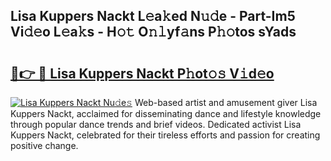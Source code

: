 ## Lisa Kuppers Nackt L𝚎a𝚔ed N𝚞𝚍e - Part-Im5 Vi𝚍𝚎o L𝚎a𝚔s - H𝚘𝚝 O𝚗𝚕yf𝚊ns P𝚑𝚘tos sYads

# <h2><a href="http://kf4n9yo.oniu.top/?m=Lisa+Kuppers+Nackt">🔗👉 🔴 Lisa Kuppers Nackt P𝚑ot𝚘𝚜 V𝚒d𝚎o</a></h2>

[![Lisa Kuppers Nackt Nu𝚍e𝚜](https://i.imgur.com/0qMVB7G.gif)](http://kf4n9yo.oniu.top/?m=Lisa+Kuppers+Nackt)
Web-based artist and amusement giver Lisa Kuppers Nackt, acclaimed for disseminating dance and lifestyle knowledge through popular dance trends and brief videos. Dedicated activist Lisa Kuppers Nackt, celebrated for their tireless efforts and passion for creating positive change.  

